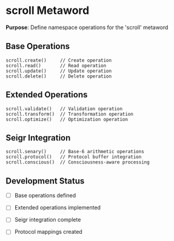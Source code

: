 # scroll Metaword

**Purpose**: Define namespace operations for the 'scroll' metaword

## Base Operations

```hyphos
scroll.create()     // Create operation
scroll.read()       // Read operation  
scroll.update()     // Update operation
scroll.delete()     // Delete operation
```

## Extended Operations

```hyphos
scroll.validate()   // Validation operation
scroll.transform()  // Transformation operation
scroll.optimize()   // Optimization operation
```

## Seigr Integration

```hyphos
scroll.senary()     // Base-6 arithmetic operations
scroll.protocol()   // Protocol buffer integration
scroll.conscious()  // Consciousness-aware processing
```

## Development Status

- [ ] Base operations defined
- [ ] Extended operations implemented  
- [ ] Seigr integration complete
- [ ] Protocol mappings created

